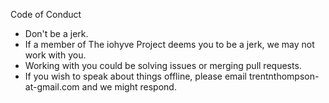 Code of Conduct

- Don't be a jerk. 
- If a member of The iohyve Project deems you to be a jerk, we may not work with you. 
- Working with you could be solving issues or merging pull requests. 
- If you wish to speak about things offline, please email trentnthompson-at-gmail.com and we might respond. 

